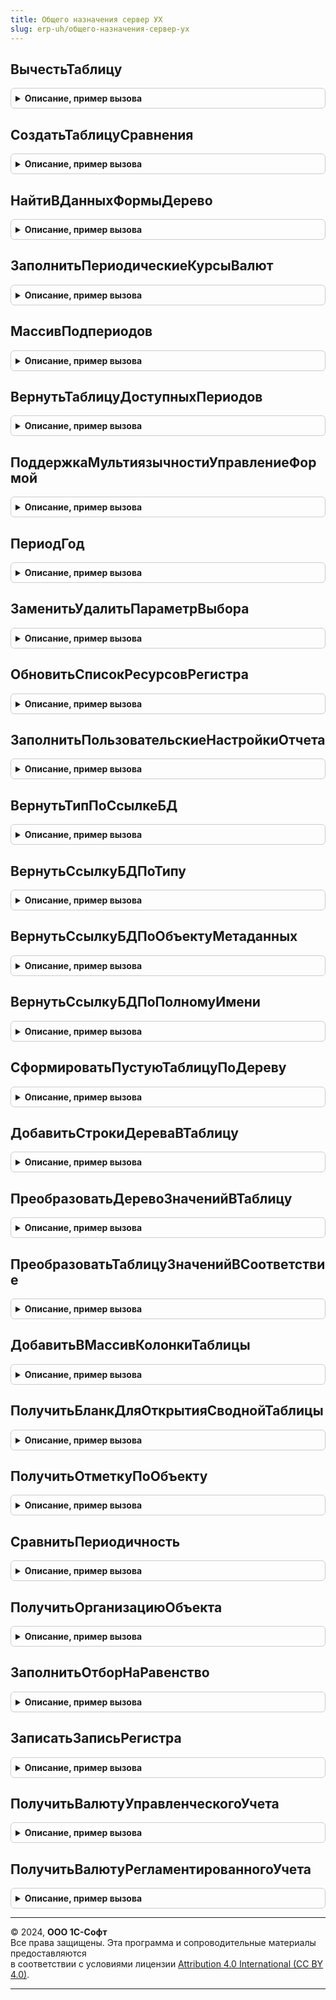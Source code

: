 ```yaml
---
title: Общего назначения сервер УХ
slug: erp-uh/общего-назначения-сервер-ух
---
```



## ВычестьТаблицу
<details style="margin: 1em 0; padding: 0.5em; border: 1px solid #ccc; border-radius: 6px;">

<summary style="font-weight: bold; cursor: pointer;">Описание, пример вызова</summary>

```bsl

////////////////////////////////////////////////////////////////////////////////
// Работа с массивами и таблицами значений

// Функция возвращает результат вычитания элементов множества таблицы
// ТаблицаВычитаемая из ТаблицаОсновная.
//
Функция ВычестьТаблицу(знач ТаблицаОсновная, Экспорт
```

Пример вызова
```bsl
Результат = ОбщегоНазначенияСерверУХ.ВычестьТаблицу(знач ТаблицаОсновная, );
```
</details>

## СоздатьТаблицуСравнения
<details style="margin: 1em 0; padding: 0.5em; border: 1px solid #ccc; border-radius: 6px;">

<summary style="font-weight: bold; cursor: pointer;">Описание, пример вызова</summary>

```bsl

// Функция возвращает таблицу созданную на основе ТаблицаИнициализации.
// Если ТаблицаИнициализации не указана, то создается пустая таблица.
//
Функция СоздатьТаблицуСравнения(ТаблицаИнициализации = Неопределено, Экспорт
```

Пример вызова
```bsl
Результат = ОбщегоНазначенияСерверУХ.СоздатьТаблицуСравнения(ТаблицаИнициализации, );
```
</details>

## НайтиВДанныхФормыДерево
<details style="margin: 1em 0; padding: 0.5em; border: 1px solid #ccc; border-radius: 6px;">

<summary style="font-weight: bold; cursor: pointer;">Описание, пример вызова</summary>

```bsl

// Найти в представлении дерева строку по структуре отбора.
//
Функция НайтиВДанныхФормыДерево(СтруктураОтбора, ДанныеФормыДерево) Экспорт
```

Пример вызова
```bsl
Результат = ОбщегоНазначенияСерверУХ.НайтиВДанныхФормыДерево(СтруктураОтбора, ДанныеФормыДерево) 
```
</details>

## ЗаполнитьПериодическиеКурсыВалют
<details style="margin: 1em 0; padding: 0.5em; border: 1px solid #ccc; border-radius: 6px;">

<summary style="font-weight: bold; cursor: pointer;">Описание, пример вызова</summary>

```bsl

////////////////////////////////////////////////////////////////////////////////
// РАСЧЕТ ПЕРИОДИЧЕСКИХ КУРСОВ.
//

// Процедура выполняет заполнение периодических курсов
//
Функция ЗаполнитьПериодическиеКурсыВалют(Период, Сценарий = Неопределено, ПериодОкончание = Неопределено) Экспорт
```

Пример вызова
```bsl
Результат = ОбщегоНазначенияСерверУХ.ЗаполнитьПериодическиеКурсыВалют(Период, Сценарий, ПериодОкончание);
```
</details>

## МассивПодпериодов
<details style="margin: 1em 0; padding: 0.5em; border: 1px solid #ccc; border-radius: 6px;">

<summary style="font-weight: bold; cursor: pointer;">Описание, пример вызова</summary>

```bsl

////////////////////////////////////////////////////////////////////////////////
// ПРОЦЕДУРЫ РАБОТЫ С ПЕРИОДАМИ.
//

Функция МассивПодпериодов(ОсновнойПериод, Периодичность, Упорядочить=Ложь) Экспорт
```

Пример вызова
```bsl
Результат = ОбщегоНазначенияСерверУХ.МассивПодпериодов(ОсновнойПериод, Периодичность, Упорядочить);
```
</details>

## ВернутьТаблицуДоступныхПериодов
<details style="margin: 1em 0; padding: 0.5em; border: 1px solid #ccc; border-radius: 6px;">

<summary style="font-weight: bold; cursor: pointer;">Описание, пример вызова</summary>

```bsl

Функция ВернутьТаблицуДоступныхПериодов() Экспорт
```

Пример вызова
```bsl
Результат = ОбщегоНазначенияСерверУХ.ВернутьТаблицуДоступныхПериодов() 
```
</details>

## ПоддержкаМультиязычностиУправлениеФормой
<details style="margin: 1em 0; padding: 0.5em; border: 1px solid #ccc; border-radius: 6px;">

<summary style="font-weight: bold; cursor: pointer;">Описание, пример вызова</summary>

```bsl

////////////////////////////////////////////////////////////////////////////////
// ОБРАБОТКА МУЛЬТИЯЗЫЧНОСТИ
//
// Процедура обеспечивает управление видимостью и наименованием полей формы, отражающих иноязычные данные.
//
// Параметры:
//  Элементы - 	ЭлементыФормы - Коллекция элементов формы, содержащая реквизиты поддержки многоязычности.
Процедура ПоддержкаМультиязычностиУправлениеФормой(Элементы) Экспорт
```

Пример вызова
```bsl
ОбщегоНазначенияСерверУХ.ПоддержкаМультиязычностиУправлениеФормой(Элементы) 
```
</details>

## ПериодГод
<details style="margin: 1em 0; padding: 0.5em; border: 1px solid #ccc; border-radius: 6px;">

<summary style="font-weight: bold; cursor: pointer;">Описание, пример вызова</summary>

```bsl

Функция ПериодГод(Период) Экспорт
```

Пример вызова
```bsl
Результат = ОбщегоНазначенияСерверУХ.ПериодГод(Период) 
```
</details>

## ЗаменитьУдалитьПараметрВыбора
<details style="margin: 1em 0; padding: 0.5em; border: 1px solid #ccc; border-radius: 6px;">

<summary style="font-weight: bold; cursor: pointer;">Описание, пример вызова</summary>

```bsl

////////////////////////////////////////////////////////////////////////////////
// ПРОЦЕДУРЫ РАБОТЫ С ФОРМАМИ.
//

Процедура ЗаменитьУдалитьПараметрВыбора(Элемент, Имя, НовыйПараметрВыбора = Неопределено) Экспорт
```

Пример вызова
```bsl
ОбщегоНазначенияСерверУХ.ЗаменитьУдалитьПараметрВыбора(Элемент, Имя, НовыйПараметрВыбора);
```
</details>

## ОбновитьСписокРесурсовРегистра
<details style="margin: 1em 0; padding: 0.5em; border: 1px solid #ccc; border-radius: 6px;">

<summary style="font-weight: bold; cursor: pointer;">Описание, пример вызова</summary>

```bsl

Процедура ОбновитьСписокРесурсовРегистра(РегистрБухгалтерии,РеквизитРесурс,ЭлементРесурс) Экспорт
```

Пример вызова
```bsl
ОбщегоНазначенияСерверУХ.ОбновитьСписокРесурсовРегистра(РегистрБухгалтерии, РеквизитРесурс, ЭлементРесурс) 
```
</details>

## ЗаполнитьПользовательскиеНастройкиОтчета
<details style="margin: 1em 0; padding: 0.5em; border: 1px solid #ccc; border-radius: 6px;">

<summary style="font-weight: bold; cursor: pointer;">Описание, пример вызова</summary>

```bsl

////////////////////////////////////////////////////////////////////////////////
// ПРОЦЕДУРЫ РАБОТЫ С ОТЧЕТАМИ.
//

Функция ЗаполнитьПользовательскиеНастройкиОтчета(ИмяОтчета, ПараметрыПользователя, ИмяВарианта="") Экспорт
```

Пример вызова
```bsl
Результат = ОбщегоНазначенияСерверУХ.ЗаполнитьПользовательскиеНастройкиОтчета(ИмяОтчета, ПараметрыПользователя, ИмяВарианта);
```
</details>

## ВернутьТипПоСсылкеБД
<details style="margin: 1em 0; padding: 0.5em; border: 1px solid #ccc; border-radius: 6px;">

<summary style="font-weight: bold; cursor: pointer;">Описание, пример вызова</summary>

```bsl

// Возвращает тип по ссылкам на справочники, описывающие метаданные (Справочник БД, Документы БД и др.).
Функция ВернутьТипПоСсылкеБД(ИсходнаяСсылка) Экспорт
```

Пример вызова
```bsl
Результат = ОбщегоНазначенияСерверУХ.ВернутьТипПоСсылкеБД(ИсходнаяСсылка) 
```
</details>

## ВернутьСсылкуБДПоТипу
<details style="margin: 1em 0; padding: 0.5em; border: 1px solid #ccc; border-radius: 6px;">

<summary style="font-weight: bold; cursor: pointer;">Описание, пример вызова</summary>

```bsl

// Функция возвращает ссылку на описание объекта метаданных по его типу
//
// Параметры:
//  ТипВход	 - 	Тип - Тип объекта, для которого требуется получить описание
//
// Возвращаемое значение:
//  СправочникСсылка.СправочникиБД, СправочникСсылка.ДокументыБД, СправочникСсылка.ПеречисленияБД,
//	СправочникСсылка.ПланыВидовХарактеристикБД, СправочникСсылка.ПланыСчетовБД - ссылка на описание объекта метаданных..
//
Функция ВернутьСсылкуБДПоТипу(ТипВход) Экспорт
```

Пример вызова
```bsl
Результат = ОбщегоНазначенияСерверУХ.ВернутьСсылкуБДПоТипу(ТипВход) 
```
</details>

## ВернутьСсылкуБДПоОбъектуМетаданных
<details style="margin: 1em 0; padding: 0.5em; border: 1px solid #ccc; border-radius: 6px;">

<summary style="font-weight: bold; cursor: pointer;">Описание, пример вызова</summary>

```bsl

Функция ВернутьСсылкуБДПоОбъектуМетаданных(ОбъектМетаданных) Экспорт
```

Пример вызова
```bsl
Результат = ОбщегоНазначенияСерверУХ.ВернутьСсылкуБДПоОбъектуМетаданных(ОбъектМетаданных) 
```
</details>

## ВернутьСсылкуБДПоПолномуИмени
<details style="margin: 1em 0; padding: 0.5em; border: 1px solid #ccc; border-radius: 6px;">

<summary style="font-weight: bold; cursor: pointer;">Описание, пример вызова</summary>

```bsl

Функция ВернутьСсылкуБДПоПолномуИмени(ПолноеИмя) Экспорт
```

Пример вызова
```bsl
Результат = ОбщегоНазначенияСерверУХ.ВернутьСсылкуБДПоПолномуИмени(ПолноеИмя) 
```
</details>

## СформироватьПустуюТаблицуПоДереву
<details style="margin: 1em 0; padding: 0.5em; border: 1px solid #ccc; border-radius: 6px;">

<summary style="font-weight: bold; cursor: pointer;">Описание, пример вызова</summary>

```bsl

// По дереву значений ДеревоВход формирует пустую таблицу значений,
// с колонками, совпадающими с колонками дерева.
Функция СформироватьПустуюТаблицуПоДереву(ДеревоВход) Экспорт
```

Пример вызова
```bsl
Результат = ОбщегоНазначенияСерверУХ.СформироватьПустуюТаблицуПоДереву(ДеревоВход) 
```
</details>

## ДобавитьСтрокиДереваВТаблицу
<details style="margin: 1em 0; padding: 0.5em; border: 1px solid #ccc; border-radius: 6px;">

<summary style="font-weight: bold; cursor: pointer;">Описание, пример вызова</summary>

```bsl

// Рекурсивно добавлет в таблицу значений НоваяТаблица строки из дерева ДеревоВход.
// Параметр ГлубинаРекурсииВход защищает от бесконечной рекурсии.
Процедура ДобавитьСтрокиДереваВТаблицу(ДеревоВход, НоваяТаблица, ГлубинаРекурсииВход = 0) Экспорт
```

Пример вызова
```bsl
ОбщегоНазначенияСерверУХ.ДобавитьСтрокиДереваВТаблицу(ДеревоВход, НоваяТаблица, ГлубинаРекурсииВход);
```
</details>

## ПреобразоватьДеревоЗначенийВТаблицу
<details style="margin: 1em 0; padding: 0.5em; border: 1px solid #ccc; border-radius: 6px;">

<summary style="font-weight: bold; cursor: pointer;">Описание, пример вызова</summary>

```bsl

// Возвращает плоскую таблицу значений, полученную из дерева значений ДеревоВход.
Функция ПреобразоватьДеревоЗначенийВТаблицу(ДеревоВход) Экспорт
```

Пример вызова
```bsl
Результат = ОбщегоНазначенияСерверУХ.ПреобразоватьДеревоЗначенийВТаблицу(ДеревоВход) 
```
</details>

## ПреобразоватьТаблицуЗначенийВСоответствие
<details style="margin: 1em 0; padding: 0.5em; border: 1px solid #ccc; border-radius: 6px;">

<summary style="font-weight: bold; cursor: pointer;">Описание, пример вызова</summary>

```bsl

// Формирует соответствие из таблицы значений ТаблицаВход по колонке-ключу ИмяКолонкиКлючаВход
// и колонке-значению ИмяКолонкиЗначенияВход.
Функция ПреобразоватьТаблицуЗначенийВСоответствие(ТаблицаВход, ИмяКолонкиКлючаВход, ИмяКолонкиЗначенияВход) Экспорт
```

Пример вызова
```bsl
Результат = ОбщегоНазначенияСерверУХ.ПреобразоватьТаблицуЗначенийВСоответствие(ТаблицаВход, ИмяКолонкиКлючаВход, ИмяКолонкиЗначенияВход) 
```
</details>

## ДобавитьВМассивКолонкиТаблицы
<details style="margin: 1em 0; padding: 0.5em; border: 1px solid #ccc; border-radius: 6px;">

<summary style="font-weight: bold; cursor: pointer;">Описание, пример вызова</summary>

```bsl

// Возвращает копию массива ИсходныйМассивВход, в которую добавлены
// имена колонок из табличной части ТаблицаВход.
Функция ДобавитьВМассивКолонкиТаблицы(ИсходныйМассивВход, ТаблицаВход) Экспорт
```

Пример вызова
```bsl
Результат = ОбщегоНазначенияСерверУХ.ДобавитьВМассивКолонкиТаблицы(ИсходныйМассивВход, ТаблицаВход) 
```
</details>

## ПолучитьБланкДляОткрытияСводнойТаблицы
<details style="margin: 1em 0; padding: 0.5em; border: 1px solid #ccc; border-radius: 6px;">

<summary style="font-weight: bold; cursor: pointer;">Описание, пример вызова</summary>

```bsl

// Возвращает наиболее подходящий бланк для открытия сводной таблицы
// по виду отчета ВидОтчетаВход.
Функция ПолучитьБланкДляОткрытияСводнойТаблицы(ВидОтчетаВход) Экспорт
```

Пример вызова
```bsl
Результат = ОбщегоНазначенияСерверУХ.ПолучитьБланкДляОткрытияСводнойТаблицы(ВидОтчетаВход) 
```
</details>

## ПолучитьОтметкуПоОбъекту
<details style="margin: 1em 0; padding: 0.5em; border: 1px solid #ccc; border-radius: 6px;">

<summary style="font-weight: bold; cursor: pointer;">Описание, пример вызова</summary>

```bsl

// Возвращает уникальную отметку времени по ссылке СсылкаВход.
// Сдвигает дату в случае повтора.
Функция ПолучитьОтметкуПоОбъекту(СсылкаВход = Неопределено) Экспорт
```

Пример вызова
```bsl
Результат = ОбщегоНазначенияСерверУХ.ПолучитьОтметкуПоОбъекту(СсылкаВход);
```
</details>

## СравнитьПериодичность
<details style="margin: 1em 0; padding: 0.5em; border: 1px solid #ccc; border-radius: 6px;">

<summary style="font-weight: bold; cursor: pointer;">Описание, пример вызова</summary>

```bsl

// Сравнивает ПериодичностьВход1 и ПериодичностьВход2. Возвращает
// Истину, если ПериодичностьВход1 больше. Когда параметр ВключаяРавенствоВход
// Истинный, также вернёт Истину при равенстве периодичностей.
Функция СравнитьПериодичность(ПериодичностьВход1, ПериодичностьВход2, ВключаяРавенствоВход = Ложь) Экспорт
```

Пример вызова
```bsl
Результат = ОбщегоНазначенияСерверУХ.СравнитьПериодичность(ПериодичностьВход1, ПериодичностьВход2, ВключаяРавенствоВход);
```
</details>

## ПолучитьОрганизациюОбъекта
<details style="margin: 1em 0; padding: 0.5em; border: 1px solid #ccc; border-radius: 6px;">

<summary style="font-weight: bold; cursor: pointer;">Описание, пример вызова</summary>

```bsl

// Возвращает организацию объекта базы данных СсылкаВход,
// из реквизита, указанном в справочнике ДокументыБД/СправочникиБД.
Функция ПолучитьОрганизациюОбъекта(СсылкаВход) Экспорт
```

Пример вызова
```bsl
Результат = ОбщегоНазначенияСерверУХ.ПолучитьОрганизациюОбъекта(СсылкаВход) 
```
</details>

## ЗаполнитьОтборНаРавенство
<details style="margin: 1em 0; padding: 0.5em; border: 1px solid #ccc; border-radius: 6px;">

<summary style="font-weight: bold; cursor: pointer;">Описание, пример вызова</summary>

```bsl

Функция ЗаполнитьОтборНаРавенство(Отбор, Параметры) Экспорт
```

Пример вызова
```bsl
Результат = ОбщегоНазначенияСерверУХ.ЗаполнитьОтборНаРавенство(Отбор, Параметры) 
```
</details>

## ЗаписатьЗаписьРегистра
<details style="margin: 1em 0; padding: 0.5em; border: 1px solid #ccc; border-radius: 6px;">

<summary style="font-weight: bold; cursor: pointer;">Описание, пример вызова</summary>

```bsl

Функция ЗаписатьЗаписьРегистра(Менеджер, СтарыеПараметрыЗаписи, НовыеПараметрыЗаписи = Неопределено) Экспорт
```

Пример вызова
```bsl
Результат = ОбщегоНазначенияСерверУХ.ЗаписатьЗаписьРегистра(Менеджер, СтарыеПараметрыЗаписи, НовыеПараметрыЗаписи);
```
</details>

## ПолучитьВалютуУправленческогоУчета
<details style="margin: 1em 0; padding: 0.5em; border: 1px solid #ccc; border-radius: 6px;">

<summary style="font-weight: bold; cursor: pointer;">Описание, пример вызова</summary>

```bsl

// Возвращает валюту управленческого учета
// Если переданная в качестве параметра валюта уже заполнена - возвращает ее.
// Если валюта не передана в качестве параметра или передан пустой,
// валюту упр. учета. Если валюта упр. учета не заполнена - возвращает пустую ссылку на валюту
//
// Параметры:
// Валюта - СправочникСсылка.Валюты - Валюта, которую нужно заполнить
//
// Возвращаемое значение:
// СправочникСсылка.Валюты
//
Функция ПолучитьВалютуУправленческогоУчета(Знач Валюта = Неопределено) Экспорт
```

Пример вызова
```bsl
Результат = ОбщегоНазначенияСерверУХ.ПолучитьВалютуУправленческогоУчета(Валюта);
```
</details>

## ПолучитьВалютуРегламентированногоУчета
<details style="margin: 1em 0; padding: 0.5em; border: 1px solid #ccc; border-radius: 6px;">

<summary style="font-weight: bold; cursor: pointer;">Описание, пример вызова</summary>

```bsl

// Возвращает валюту регламентированного учета
// Если переданная в качестве параметра валюта уже заполнена - возвращает ее.
// Если валюта не передана в качестве параметра или передан пустой,
// валюту регл. учета. Если валюта регл. учета не заполнена - возвращает пустую ссылку на валюту
//
// Параметры:
// Валюта - СправочникСсылка.Валюты - Валюта, которую нужно заполнить
//
// Возвращаемое значение:
// СправочникСсылка.Валюты
//
Функция ПолучитьВалютуРегламентированногоУчета(Знач Валюта = Неопределено) Экспорт
```

Пример вызова
```bsl
Результат = ОбщегоНазначенияСерверУХ.ПолучитьВалютуРегламентированногоУчета(Валюта);
```
</details>

---

© 2024, **ООО 1С-Софт**  
Все права защищены. Эта программа и сопроводительные материалы предоставляются  
в соответствии с условиями лицензии [Attribution 4.0 International (CC BY 4.0)](https://creativecommons.org/licenses/by/4.0/legalcode).

---
